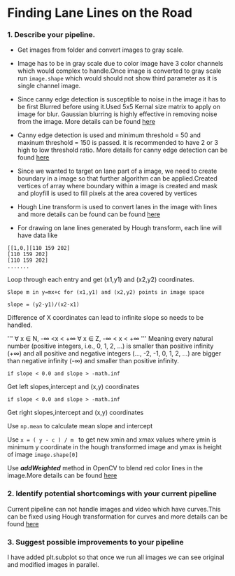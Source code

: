 # **Finding Lane Lines on the Road** 


### 1. Describe your pipeline. 

*  Get images from folder and convert images to gray scale.

*  Image has to be in gray scale due to color image have 3 color channels which would complex to handle.Once image
   is converted to gray scale run ```image.shape``` which would should not show third parameter as it is single channel image.
   
* Since canny edge detection is susceptible to noise in the image it has to be first Blurred before using it.Used 5x5 Kernal size matrix to apply on image for blur. Gaussian blurring is highly effective in removing noise from the image.
    More details can be found [here](https://docs.opencv.org/3.1.0/d4/d13/tutorial_py_filtering.html)
    
* Canny edge detection is used and minimum threshold = 50 and maxinum threshold = 150 is passed. it is recommended to have 2 or 3 high to low threshold ratio.
    More details for canny edge detection can be found [here](https://docs.opencv.org/3.1.0/da/d22/tutorial_py_canny.html)
    
* Since we wanted to target on lane part of a image, we need to create boundary in a image so that further algorithm can be applied.Created vertices of array where boundary within a image is created and mask and ployfill is used to fill pixels at the area covered by vertices

* Hough Line transform is used to convert lanes in the image with lines and more details can be found can be found 
  [here](https://docs.opencv.org/2.4/doc/tutorials/imgproc/imgtrans/hough_lines/hough_lines.html)
  
* For drawing on lane lines generated by Hough transform, each line will have data 
like
```
[[1,0,][110 159 202]
[110 159 202]
[110 159 202]
.......
```

Loop  through each entry and get (x1,y1) and (x2,y2)  coordinates.

```
Slope m in y=mx+c for (x1,y1) and (x2,y2) points in image space

slope = (y2-y1)/(x2-x1) 
```

Difference of X coordinates can lead to infinite slope so needs to be handled.

'''
∀ x ∈ N, -∞ <x < +∞
∀ x ∈ Z, -∞ < x < +∞
'''
Meaning every natural number (positive integers, i.e., 0, 1, 2, …) is smaller than 
positive infinity (+∞) and all positive and negative integers (…, -2, -1, 0, 1, 2, …) 
are bigger than negative infinity (-∞) and smaller than positive infinity.  

```if slope < 0.0 and slope > -math.inf ```

Get left slopes,intercept and (x,y) coordinates

```if slope < 0.0 and slope > -math.inf ```

Get right slopes,intercept and (x,y) coordinates

Use ```np.mean``` to calculate mean slope and intercept

Use ```x = ( y - c ) / m ``` to get new xmin and xmax values where ymin is minimum y coordinate in the hough transformed image
and ymax is height of image ```image.shape[0]```

Use ***addWeighted*** method in OpenCV to blend red color lines in the image.More details can be found [here](https://docs.opencv.org/3.0-beta/doc/py_tutorials/py_core/py_image_arithmetics/py_image_arithmetics.html)



### 2. Identify potential shortcomings with your current pipeline

Current pipeline can not handle images and video which have curves.This can be fixed using Hough transformation for curves and more details can be found [here](https://docs.opencv.org/master/d9/db0/tutorial_hough_lines.html)


### 3. Suggest possible improvements to your pipeline

I have added plt.subplot so that once we run all images we can see original and modified images in parallel.
